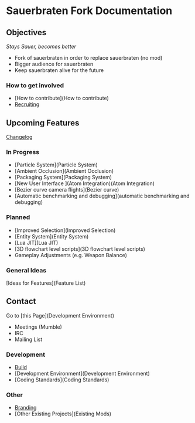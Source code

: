 # Sauerbraten Fork Documentation

## Objectives
_Stays Sauer, becomes better_

* Fork of sauerbraten in order to replace sauerbraten (no mod)
* Bigger audience for sauerbraten
* Keep sauerbraten alive for the future

### How to get involved
* [How to contribute](How to contribute)
* [Recruiting](Recruiting)

## Upcoming Features

[Changelog](Changelog)

### In Progress

* [Particle System](Particle System)
* [Ambient Occlusion](Ambient Occlusion)
* [Packaging System](Packaging System)
* [New User Interface ](Atom Integration)(Atom Integration)
* [Bezier curve camera flights](Bezier curve)
* [Automatic benchmarking and debugging](automatic benchmarking and debugging)

### Planned

* [Improved Selection](Improved Selection)
* [Entity System](Entity System)
* [Lua JIT](Lua JIT)
* [3D flowchart level scripts](3D flowchart level scripts)
* Gameplay Adjustments (e.g. Weapon Balance) 

### General Ideas

[Ideas for Features](Feature List)

## Contact
Go to [this Page](Development Environment)
* Meetings (Mumble)
* IRC
* Mailing List

### Development

* [Build](Build)
* [Development Environment](Development Environment)
* [Coding Standards](Coding Standards)

### Other

* [Branding](Branding)
* [Other Existing Projects](Existing Mods)